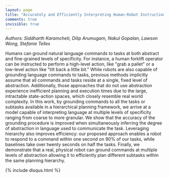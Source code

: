 ```yaml
---
layout: page
title: "Accurately and Efficiently Interpreting Human-Robot Instructions of Varying Granularities"
comments: true
invisible: true
---
```


<p class="text-left"><i>Authors: Siddharth Karamcheti, Dilip Arumugam, Nakul Gopalan, Lawson Wong, Stefanie Tellex</i></p>

Humans can ground natural language commands to tasks at both abstract and fine-grained levels of specificity. For instance, a human forklift operator can be instructed to perform a high-level action, like "grab a pallet" or a low-level action like "tilt back a little bit." While robots are also capable of grounding language commands to tasks, previous methods implicitly assume that all commands and tasks reside at a single, fixed level of abstraction. Additionally, those approaches that do not use abstraction experience inefficient planning and execution times due to the large, intractable state-action spaces, which closely resemble real world complexity. In this work, by grounding commands to all the tasks or subtasks available in a hierarchical planning framework, we arrive at a model capable of interpreting language at multiple levels of specificity ranging from coarse to more granular. We show that the accuracy of the grounding procedure is improved when simultaneously inferring the degree of abstraction in language used to communicate the task. Leveraging hierarchy also improves efficiency: our proposed approach enables a robot to respond to a command within one second on 90% of our tasks, while baselines take over twenty seconds on half the tasks. Finally, we demonstrate that a real, physical robot can ground commands at multiple levels of abstraction allowing it to efficiently plan different subtasks within the same planning hierarchy.

{% include disqus.html %}